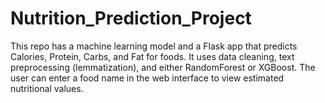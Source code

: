 # Nutrition_Prediction_Project
This repo has a machine learning model and a Flask app that predicts Calories, Protein, Carbs, and Fat for foods. It uses data cleaning, text preprocessing (lemmatization), and either RandomForest or XGBoost. The user can enter a food name in the web interface to view estimated nutritional values.

